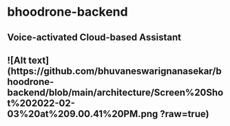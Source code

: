 # bhoodrone-backend

<h2>Voice-activated Cloud-based Assistant<h2>
![Alt text](https://github.com/bhuvaneswarignanasekar/bhoodrone-backend/blob/main/architecture/Screen%20Shot%202022-02-03%20at%209.00.41%20PM.png ?raw=true)
